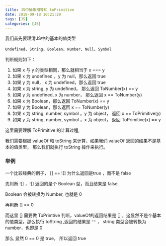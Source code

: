 ```yaml
---
title: JS中抽象相等和 toPrimitive
date: 2018-09-18 10:21:20
tags: [JS]
categories: [JS]
---
```


我们首先要理清JS中的基本的值类型

`Undefined`、`String`、`Boolean`、`Number`、`Null`、`Symbol`

判断规则如下：

1. 如果 x 与 y 的类型相同，那么就相当于 x === y
2. 如果 x 为 undefined ，y 为 null，那么返回 true
3. 如果 y 为 null， x 为 undefined，那么返回 true
4. 如果 x 为 string, y 为 undefined， 那么返回 ToNumber(x) == y
5. 如果 y 为 undefined, x 为 number， 那么返回 x == ToNumber(y)
6. 如果 x 为 Boolean，那么返回 ToNumber(x) == y
7. 如果 y 为 Boolean，那么返回 x == ToNumber(y)
8. 如果 x 为 string, number, symbol ，y 为 object， 返回  x == ToPrimitive(y)
9. 如果 y 为 string, number, symbol ，x 为 object， 返回  ToPrimitive(x) == y

这里需要理解 ToPrimitive 的计算过程,

我们需要根据 valueOf 和 toString 来计算，如果我们 valueOf 返回的结果不是基本的值类型， 那么我们就执行 toString 操作来执行。



### 举例

一个比较经典的例子， [] == ![] 为什么返回是true ，而不是 false

先判断 ![] ，![] 返回的是个 Boolean 型，而且结果是 false

Boolean 会被转换为 Number, 也就是 0

再判断 [] == 0

而这里 [] 需要做 ToPrimtive 判断，valueOf的返回结果是 [] ，这显然不是个基本的值类型，那么执行 toString ,返回的结果是 `""` ， string 类型会被转换为 number，也即是 0

那么 显然 0 ==  0 是 true， 所以返回 true